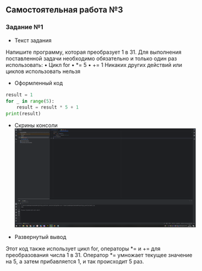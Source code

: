 ## Самостоятельная работа №3

### Задание №1
- Текст задания

Напишите программу, которая преобразует 1 в 31.
Для выполнения поставленной задачи необходимо обязательно и
только один раз использовать:
• Цикл for
• *= 5
• += 1
Никаких других действий или циклов использовать нельзя

- Оформленный код

```python
result = 1
for _ in range(5):
    result = result * 5 + 1
print(result)
```

- Скрины консоли
  ![img_3_1.png](https://github.com/xsadsenpai/py_practice/blob/lab3/pic/img_3_1.png)

- Развернутый вывод

Этот код также использует цикл for, операторы *= и += для преобразования числа 1 в 31. Оператор *= умножает текущее значение на 5, а затем прибавляется 1, и так происходит 5 раз.
